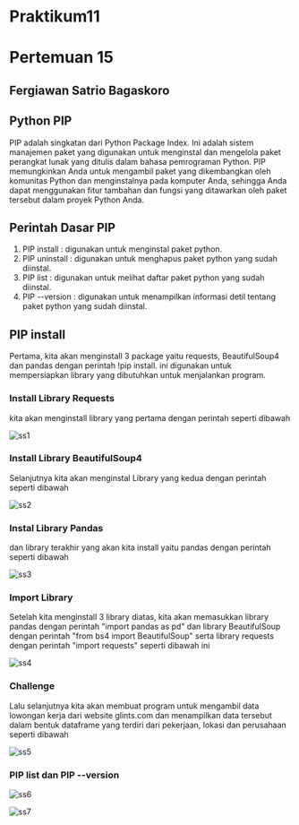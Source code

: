 # Praktikum11
# Pertemuan 15
## Fergiawan Satrio Bagaskoro
## Python PIP
PIP adalah singkatan dari Python Package Index. Ini adalah sistem manajemen paket yang digunakan untuk menginstal dan mengelola paket perangkat lunak yang ditulis dalam bahasa pemrograman Python. PIP memungkinkan Anda untuk mengambil paket yang dikembangkan oleh komunitas Python dan menginstalnya pada komputer Anda, sehingga Anda dapat menggunakan fitur tambahan dan fungsi yang ditawarkan oleh paket tersebut dalam proyek Python Anda.

## Perintah Dasar PIP
1. PIP install   : digunakan untuk menginstal paket python.
2. PIP uninstall : digunakan untuk menghapus paket python yang sudah diinstal.
3. PIP list      : digunakan untuk melihat daftar paket python yang sudah diinstal.
4. PIP --version : digunakan untuk menampilkan informasi detil tentang paket python yang sudah diinstal.

## PIP install
Pertama, kita akan menginstall 3 package yaitu requests, BeautifulSoup4 dan pandas dengan perintah !pip install. ini digunakan untuk mempersiapkan library yang dibutuhkan untuk menjalankan program.
### Install Library Requests
kita akan menginstall library yang pertama dengan perintah seperti dibawah

![ss1](https://user-images.githubusercontent.com/115530180/213091769-b5780f2d-c580-4a01-82ee-bc99624756e9.png)

### Install Library BeautifulSoup4
Selanjutnya kita akan menginstal Library yang kedua dengan perintah seperti dibawah

![ss2](https://user-images.githubusercontent.com/115530180/213091959-fef3c246-a4f5-451d-870e-e3fc13817867.png)

### Instal Library Pandas
dan library terakhir yang akan kita install yaitu pandas dengan perintah seperti dibawah

![ss3](https://user-images.githubusercontent.com/115530180/213092084-16b22a59-a92b-4099-920e-f15d3b867b1d.png)

### Import Library
Setelah kita menginstall 3 library diatas, kita akan memasukkan library pandas dengan perintah "import pandas as pd" dan library BeautifulSoup dengan perintah "from bs4 import BeautifulSoup" serta library requests dengan perintah "import requests" seperti dibawah ini

![ss4](https://user-images.githubusercontent.com/115530180/213092310-034f32ee-9e55-4fbd-86df-c83c63d4779c.png)

### Challenge
Lalu selanjutnya kita akan membuat program untuk mengambil data lowongan kerja dari website glints.com dan menampilkan data tersebut dalam bentuk dataframe yang terdiri dari pekerjaan, lokasi dan perusahaan seperti dibawah

![ss5](https://user-images.githubusercontent.com/115530180/213100977-b196b620-e451-4c50-a030-91a9df6e1735.png)

### PIP list dan PIP --version
![ss6](https://user-images.githubusercontent.com/115530180/213101203-e13284fc-8a2e-44bf-a56b-862ca559e052.png)

![ss7](https://user-images.githubusercontent.com/115530180/213101235-2ae5ce99-3a8f-4a5c-99df-8048ebfd02a3.png)


